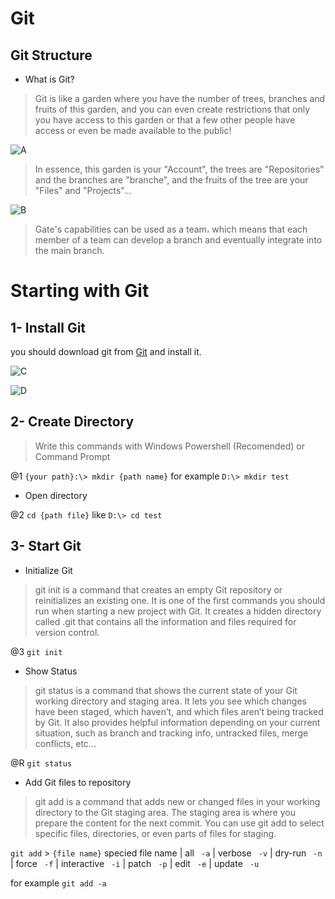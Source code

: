 ﻿# Git

## Git Structure

* What is Git?
> Git is like a garden where you have the number of trees, branches and fruits of this garden, and you can even create restrictions that only you have access to this garden or that a few other people have access or even be made available to the public!

![A](https://github.com/ALTONIBOT/Public/blob/main/img/A.png)

> In essence, this garden is your "Account", the trees are "Repositories" and the branches are "branche", and the fruits of the tree are your "Files" and "Projects"...

![B](https://github.com/ALTONIBOT/Public/blob/main/img/B.png)

> Gate's capabilities can be used as a team، which means that each member of a team can develop a branch and eventually integrate into the main branch.


# Starting with Git

## 1- Install Git
you should download git from [Git](https://git-scm.com/) and install it.

![C](https://github.com/ALTONIBOT/Public/blob/main/img/C.png)

![D](https://github.com/ALTONIBOT/Public/blob/main/img/D.png)

## 2- Create Directory
> Write this commands with Windows Powershell (Recomended) or Command Prompt

@1 `{your path}:\> mkdir {path name}` for example `D:\> mkdir test`

* Open directory

@2 `cd {path file}` like `D:\> cd test`

## 3- Start Git

* Initialize Git
> git init is a command that creates an empty Git repository or reinitializes an existing one. It is one of the first commands you should run when starting a new project with Git. It creates a hidden directory called .git that contains all the information and files required for version control.

@3 `git init`

* Show Status
> git status is a command that shows the current state of your Git working directory and staging area. It lets you see which changes have been staged, which haven’t, and which files aren’t being tracked by Git. It also provides helpful information depending on your current situation, such as branch and tracking info, untracked files, merge conflicts, etc...

@R `git status`

* Add Git files to repository
> git add is a command that adds new or changed files in your working directory to the Git staging area. The staging area is where you prepare the content for the next commit. You can use git add to select specific files, directories, or even parts of files for staging.

`git add` > `{file name}` specied file name | all ` -a` | verbose ` -v` | dry-run ` -n` | force ` -f` | interactive ` -i` | patch ` -p` | edit ` -e` | update ` -u`

for example `git add -a`
